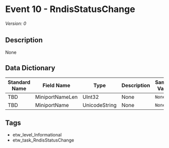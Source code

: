 # Event 10 - RndisStatusChange
###### Version: 0

## Description
None

## Data Dictionary
|Standard Name|Field Name|Type|Description|Sample Value|
|---|---|---|---|---|
|TBD|MiniportNameLen|UInt32|None|`None`|
|TBD|MiniportName|UnicodeString|None|`None`|

## Tags
* etw_level_Informational
* etw_task_RndisStatusChange